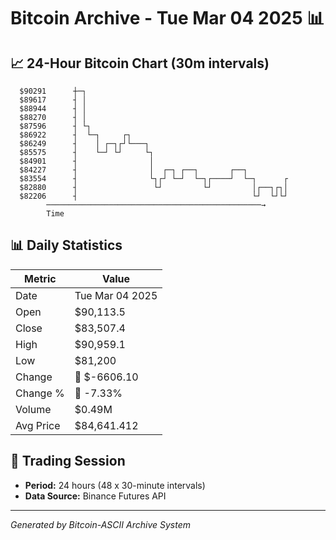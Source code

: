 # Bitcoin Archive - Tue Mar 04 2025 📊

## 📈 24-Hour Bitcoin Chart (30m intervals)

```
  $90291      ┼─┐                                              
  $89617      ┤ │                                              
  $88944      ┤ │                                              
  $88270      ┤ │                                              
  $87596      ┤ └┐                                             
  $86922      ┤  └─┐     ┌┐                                    
  $86249      ┤    │ ┌─┐┌┘└───┐                                
  $85575      ┤    └─┘ └┘     └┐                               
  $84901      ┤                │                               
  $84227      ┤                │  ┌─┐ ┌──┐       ┌──┐          
  $83554      ┤                └┐┌┘ └─┘  └─┐┌────┘  └─┐      ┌ 
  $82880      ┤                 └┘         └┘         │┌──┐┌┐│ 
  $82206      ┤                                       └┘  └┘└┘ 
        ────────────────────────────────────────────────→
        Time
```

## 📊 Daily Statistics

| Metric | Value |
|--------|-------|
| Date | Tue Mar 04 2025 |
| Open | $90,113.5 |
| Close | $83,507.4 |
| High | $90,959.1 |
| Low | $81,200 |
| Change | 🔴 $-6606.10 |
| Change % | 🔴 -7.33% |
| Volume | $0.49M |
| Avg Price | $84,641.412 |

## 📅 Trading Session

- **Period:** 24 hours (48 x 30-minute intervals)
- **Data Source:** Binance Futures API

---
*Generated by Bitcoin-ASCII Archive System*
